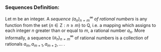### Sequences Definition:
Let m be an integer. A *sequence $\left(a_{n}\right)_{n=m}^{\infty}$ of rational numbers* is any function from the set $\{n\in \textrm{Z}:n\ge m\}$ to $\textrm{Q}$, i.e. a mapping which assigns to each integer $n$ greater than or equal to $m$, a rational number $a_n$. More informally, a sequence $\left(a_{n}\right)_{n=m}^{\infty}$ of rational numbers is a collection of rationals $a_m, a_{m+1}, a_{m+2}, ...$ .

